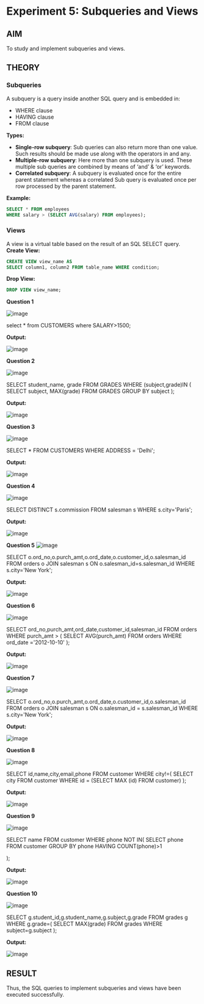 # Experiment 5: Subqueries and Views

## AIM
To study and implement subqueries and views.

## THEORY

### Subqueries
A subquery is a query inside another SQL query and is embedded in:
- WHERE clause
- HAVING clause
- FROM clause

**Types:**
- **Single-row subquery**:
  Sub queries can also return more than one value. Such results should be made use along with the operators in and any.
- **Multiple-row subquery**:
  Here more than one subquery is used. These multiple sub queries are combined by means of ‘and’ & ‘or’ keywords.
- **Correlated subquery**:
  A subquery is evaluated once for the entire parent statement whereas a correlated Sub query is evaluated once per row processed by the parent statement.

**Example:**
```sql
SELECT * FROM employees
WHERE salary > (SELECT AVG(salary) FROM employees);
```
### Views
A view is a virtual table based on the result of an SQL SELECT query.
**Create View:**
```sql
CREATE VIEW view_name AS
SELECT column1, column2 FROM table_name WHERE condition;
```
**Drop View:**
```sql
DROP VIEW view_name;
```

**Question 1**

![image](https://github.com/user-attachments/assets/a5ebbf4d-94f2-493e-b4f3-6086010439e8)

select *
from CUSTOMERS
where SALARY>1500;

**Output:**

![image](https://github.com/user-attachments/assets/1cefdd6a-c25e-4f6a-a57c-7a0539ead328)


**Question 2**

![image](https://github.com/user-attachments/assets/3e24f76a-6105-40b5-9771-345a8aefbe73)

SELECT student_name, grade
FROM GRADES
WHERE (subject,grade)IN (
    SELECT subject, MAX(grade)
    FROM GRADES
    GROUP BY subject
);

**Output:**

![image](https://github.com/user-attachments/assets/d24855a0-fbf9-4e33-8677-5f85e955eb60)


**Question 3**

![image](https://github.com/user-attachments/assets/5140688f-a599-4ac8-9296-7645c9f9acc6)

SELECT *
FROM CUSTOMERS
WHERE ADDRESS = 'Delhi';

**Output:**

![image](https://github.com/user-attachments/assets/310fadb1-1182-41ee-8149-0f195fceb54b)


**Question 4**

![image](https://github.com/user-attachments/assets/da7128af-6612-4a2a-a8a9-568e455ac408)

SELECT DISTINCT s.commission
FROM salesman s
WHERE s.city='Paris';

**Output:**

![image](https://github.com/user-attachments/assets/4d3b2089-41fb-4f96-b02a-e59147d68ce2)

**Question 5**
![image](https://github.com/user-attachments/assets/c44ed3a8-ea3d-4957-aa39-1529a25e14ba)

SELECT o.ord_no,o.purch_amt,o.ord_date,o.customer_id,o.salesman_id
FROM orders o
JOIN salesman s ON o.salesman_id=s.salesman_id
WHERE s.city='New York';

**Output:**

![image](https://github.com/user-attachments/assets/f6f28419-5687-4f5a-863e-30098c32debd)


**Question 6**

![image](https://github.com/user-attachments/assets/d809cdc2-7ed8-40a5-a6a2-664493cd6fcf)

SELECT ord_no,purch_amt,ord_date,customer_id,salesman_id
FROM orders
WHERE purch_amt > (
    SELECT AVG(purch_amt)
    FROM orders
    WHERE ord_date ='2012-10-10'
);

**Output:**

![image](https://github.com/user-attachments/assets/7b480085-85b7-44a2-96b5-908eba00bcf2)

**Question 7**

![image](https://github.com/user-attachments/assets/d97823f1-8eb3-406b-b110-bdaa6a9bb4c2)

SELECT o.ord_no,o.purch_amt,o.ord_date,o.customer_id,o.salesman_id
FROM orders o
JOIN salesman s ON o.salesman_id = s.salesman_id
WHERE s.city='New York';

**Output:**

![image](https://github.com/user-attachments/assets/d533c4d7-f3d4-4de2-8ba6-d65a70a7674c)


**Question 8**

![image](https://github.com/user-attachments/assets/b172ba52-41da-4294-97a3-5d2c092b31c1)

SELECT id,name,city,email,phone
FROM customer WHERE city!=(
    SELECT city FROM customer
    WHERE id = (SELECT MAX (id) FROM customer)
);

**Output:**

![image](https://github.com/user-attachments/assets/c62f5938-a2a3-4309-8d6e-b4db6374f4a1)


**Question 9**

![image](https://github.com/user-attachments/assets/bb8bbf10-92ac-4d91-97b2-a4e3e79f97c5)

SELECT name
FROM customer 
WHERE phone NOT IN(
     SELECT phone
     FROM customer 
     GROUP BY phone
     HAVING COUNT(phone)>1
     
);

**Output:**

![image](https://github.com/user-attachments/assets/7db69a76-8508-47de-8ccd-c6a30ed614b4)


**Question 10**

![image](https://github.com/user-attachments/assets/df7ad685-2652-4164-9f59-61d77b1ea786)


SELECT g.student_id,g.student_name,g.subject,g.grade
FROM grades g
WHERE g.grade=(
    SELECT MAX(grade)
    FROM grades
    WHERE subject=g.subject
);

**Output:**

![image](https://github.com/user-attachments/assets/f1cdb138-67e1-413b-8a93-2674dac5ffb8)


## RESULT
Thus, the SQL queries to implement subqueries and views have been executed successfully.
